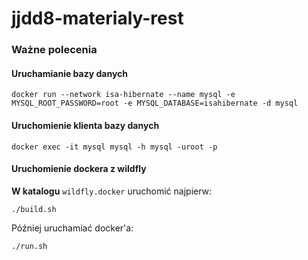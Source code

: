# jjdd8-materialy-rest

### Ważne polecenia

#### Uruchamianie bazy danych

```shell script
docker run --network isa-hibernate --name mysql -e MYSQL_ROOT_PASSWORD=root -e MYSQL_DATABASE=isahibernate -d mysql
```

#### Uruchomienie klienta bazy danych

```shell script
docker exec -it mysql mysql -h mysql -uroot -p
```

#### Uruchomienie dockera z wildfly

**W katalogu** `wildfly.docker` uruchomić najpierw:
```shell script
./build.sh
```

Później uruchamiać docker'a:
```shell script
./run.sh
```

